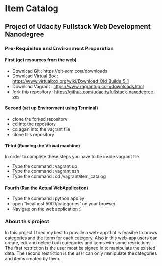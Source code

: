 # Item Catalog
## Project of Udacity Fullstack Web Development Nanodegree

### Pre-Requisites and Environment Preparation
#### First (get resources from the web)
- Download Git : https://git-scm.com/downloads
- Download Virtual Box :  https://www.virtualbox.org/wiki/Download_Old_Builds_5_1
- Download Vagrant : https://www.vagrantup.com/downloads.html
- fork this repository : https://github.com/udacity/fullstack-nanodegree-vm

#### Second (set up Environment using Terminal)
- clone the forked repository
- cd into the repository
- cd again into the vagrant file
- clone this repository


#### Third (Running the Virtual machine)
In order to complete these steps you have to be inside vagrant file
- Type the command : vagrant up
- Type the command : vagrant ssh
- Type the command : cd /vagrant/item_catalog

#### Fourth (Run the Actual WebApplication)
- Type the command : python app.py
- open "localhost:5000/categories" on your browser
- Navigate on the web application :)

### About this project
In this project I tried my best to provide a web-app that is feasible to brows categories and the items for each category.
Also in this web-app users can create, edit and delete both categories and items with some restrictions.
The first restriction is the user most be signed in to manipulate the existed data.
The second restriction is the user can only manipulate the categories and items created by them.
